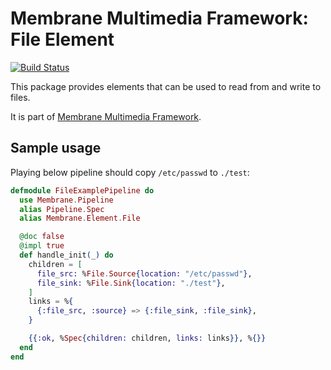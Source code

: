 # Membrane Multimedia Framework: File Element

[![Build Status](https://travis-ci.com/membraneframework/membrane-element-file.svg?branch=master)](https://travis-ci.com/membraneframework/membrane-element-file)

This package provides elements that can be used to read from and write to files.

It is part of [Membrane Multimedia Framework](https://membraneframework.org).

## Sample usage

Playing below pipeline should copy `/etc/passwd` to `./test`:

```elixir
defmodule FileExamplePipeline do
  use Membrane.Pipeline
  alias Pipeline.Spec
  alias Membrane.Element.File

  @doc false
  @impl true
  def handle_init(_) do
    children = [
      file_src: %File.Source{location: "/etc/passwd"},
      file_sink: %File.Sink{location: "./test"},
    ]
    links = %{
      {:file_src, :source} => {:file_sink, :file_sink},
    }

    {{:ok, %Spec{children: children, links: links}}, %{}}
  end
end

```
